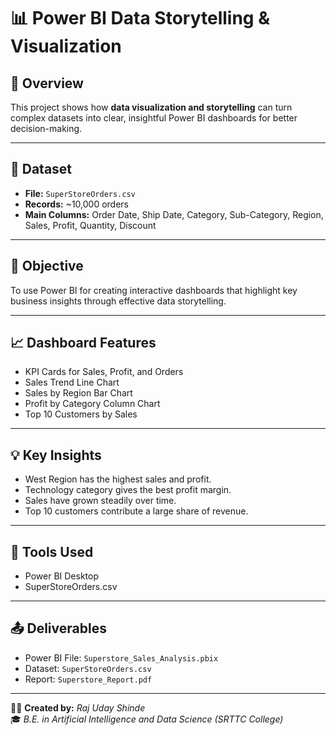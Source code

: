 # 📊 Power BI Data Storytelling & Visualization

## 📝 Overview
This project shows how **data visualization and storytelling** can turn complex datasets into clear, insightful Power BI dashboards for better decision-making.

---

## 📂 Dataset
- **File:** `SuperStoreOrders.csv`  
- **Records:** ~10,000 orders  
- **Main Columns:** Order Date, Ship Date, Category, Sub-Category, Region, Sales, Profit, Quantity, Discount

---

## 🎯 Objective
To use Power BI for creating interactive dashboards that highlight key business insights through effective data storytelling.

---

## 📈 Dashboard Features
- KPI Cards for Sales, Profit, and Orders  
- Sales Trend Line Chart  
- Sales by Region Bar Chart  
- Profit by Category Column Chart  
- Top 10 Customers by Sales  

---

## 💡 Key Insights
- West Region has the highest sales and profit.  
- Technology category gives the best profit margin.  
- Sales have grown steadily over time.  
- Top 10 customers contribute a large share of revenue.

---

## 🧰 Tools Used
- Power BI Desktop  
- SuperStoreOrders.csv  

---

## 📤 Deliverables
- Power BI File: `Superstore_Sales_Analysis.pbix`  
- Dataset: `SuperStoreOrders.csv`  
- Report: `Superstore_Report.pdf`

---

👨‍💻 **Created by:** *Raj Uday Shinde*  
🎓 *B.E. in Artificial Intelligence and Data Science (SRTTC College)*
